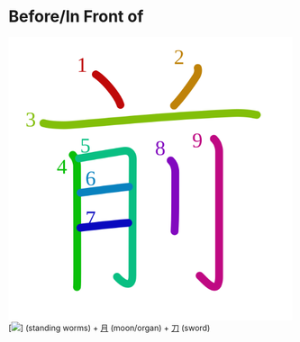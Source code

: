 # Before/In Front of
![524d](../kanji-colorize/524d.svg)
[![](http://www.kanjidamage.com/assets/radsmall/horny-bean-6e66440eff2006ae280c778118723fd8caf447aaa813edbeddb2b0b2ad6cf6d4.jpg)] (standing worms) +  [月](月.md) (moon/organ) + [刀](刀.md) (sword) 